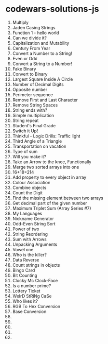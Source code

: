 # codewars-solutions-js
1. Multiply
2. Jaden Casing Strings
3. Function 1 - hello world
4. Can we divide it?
5. Capitalization and Mutability
6. Century From Year
7. Convert a Number to a String!
8. Even or Odd
9. Convert a String to a Number!
10. Fake Binary
11. Convert to Binary
12. Largest Square Inside A Circle
13. Number of Decimal Digits
14. Opposite number
15. Perimeter sequence
16. Remove First and Last Character
17. Remove String Spaces
18. String ends with?
19. Simple multiplication
20. String repeat
21. Student's Final Grade
22. Switch it Up!
23. Thinkful - Logic Drills: Traffic light
24. Third Angle of a Triangle
25. Transportation on vacation
26. Type of sum
27. Will you make it?
28. Take an Arrow to the knee, Functionally
30. Merge two sorted arrays into one
31. 16+18=214
32. Add property to every object in array
33. Colour Association
34. Combine objects
35. Count the Digit
36. Find the missing element between two arrays
37. Get decimal part of the given number
38. Maximum Triplet Sum (Array Series #7)
39. My Languages
40. Nickname Generator
41. Odd-Even String Sort
42. Power of two
43. String Reordering
44. Sum with Arrows
45. Unpacking Arguments
46. Vowel one
47. Who is the killer?
48. Data Reverse
49. Count strings in objects
50. Bingo Card
51. Bit Counting
52. Clocky Mc Clock-Face
53. Is a number prime?
54. Lottery Ticket
55. WeIrD StRiNg CaSe
56. Who likes it?
57. RGB To Hex Conversion
58. Base Conversion
59.
60.
61.
62.
63.




